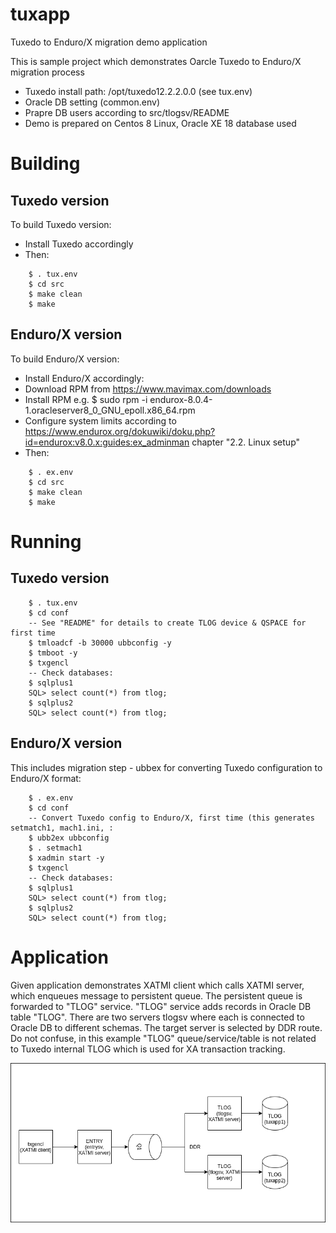 # tuxapp
Tuxedo to Enduro/X migration demo application


This is sample project which demonstrates Oarcle Tuxedo to Enduro/X migration process

* Tuxedo install path: /opt/tuxedo12.2.2.0.0 (see tux.env)
* Oracle DB setting (common.env)
* Prapre DB users according to src/tlogsv/README
* Demo is prepared on Centos 8 Linux, Oracle XE 18 database used

# Building

## Tuxedo version

To build Tuxedo version:

* Install Tuxedo accordingly
* Then:

```
    $ . tux.env
    $ cd src
    $ make clean
    $ make
```

## Enduro/X version

To build Enduro/X version:
* Install Enduro/X accordingly:
*   Download RPM from https://www.mavimax.com/downloads 
*   Install RPM e.g. $ sudo rpm -i endurox-8.0.4-1.oracleserver8_0_GNU_epoll.x86_64.rpm
*   Configure system limits according to https://www.endurox.org/dokuwiki/doku.php?id=endurox:v8.0.x:guides:ex_adminman chapter "2.2. Linux setup"
* Then:

```
    $ . ex.env
    $ cd src
    $ make clean
    $ make
```

# Running 

## Tuxedo version

```
    $ . tux.env
    $ cd conf
    -- See "README" for details to create TLOG device & QSPACE for first time
    $ tmloadcf -b 30000 ubbconfig -y
    $ tmboot -y
    $ txgencl
    -- Check databases:
    $ sqlplus1
    SQL> select count(*) from tlog;
    $ sqlplus2
    SQL> select count(*) from tlog;
```

## Enduro/X version

This includes migration step - ubbex for converting Tuxedo configuration to Enduro/X format:

```
    $ . ex.env
    $ cd conf
    -- Convert Tuxedo config to Enduro/X, first time (this generates setmatch1, mach1.ini, :
    $ ubb2ex ubbconfig
    $ . setmach1
    $ xadmin start -y
    $ txgencl
    -- Check databases:
    $ sqlplus1
    SQL> select count(*) from tlog;
    $ sqlplus2
    SQL> select count(*) from tlog;
```

# Application

Given application demonstrates XATMI client which calls XATMI server, which enqueues message to persistent queue. The persistent queue is forwarded to "TLOG" service. "TLOG" service adds records in Oracle DB table "TLOG". There are two servers tlogsv where each is connected to Oracle DB to different schemas. The target server is selected by DDR route. Do not confuse, in this example "TLOG" queue/service/table is not related to Tuxedo internal TLOG which is used for XA transaction tracking. 

![Application diagram](doc/program.drawio.png?raw=true "Application diagram")

